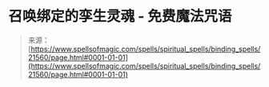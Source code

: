 <!--yml

category: 未分类

date: 2024-06-12 19:05:11

-->

# 召唤绑定的孪生灵魂 - 免费魔法咒语

> 来源：[https://www.spellsofmagic.com/spells/spiritual_spells/binding_spells/21560/page.html#0001-01-01](https://www.spellsofmagic.com/spells/spiritual_spells/binding_spells/21560/page.html#0001-01-01)
